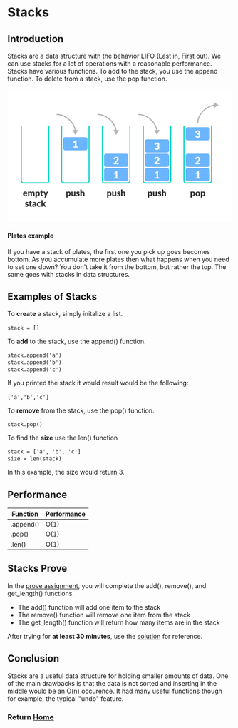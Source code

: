 # Stacks

## Introduction
Stacks are a data structure with the behavior LIFO (Last in, First out). We can use stacks for a lot of operations with a reasonable performance. Stacks have various functions. To add to the stack, you use the append function. To delete from a stack, use the pop function. 


![Stack Diagram](images/stack.webp)
#### Plates example 

If you have a stack of plates, the first one you pick up goes becomes bottom. As you accumulate more plates then what happens when you need to set one down? You don't take it from the bottom, but rather the top. The same goes with stacks in data structures. 

## Examples of Stacks

To <strong>create</strong> a stack, simply initalize a list.

`stack = []`

To <strong>add</strong> to the stack, use the append() function.

```
stack.append('a')
stack.append('b')
stack.append('c')
```

If you printed the stack it would result would be the following:

`['a','b','c']`

To <strong>remove</strong> from the stack, use the pop() function.

```
stack.pop()
```

To find the <strong>size</strong> use the len() function
```
stack = ['a', 'b', 'c']
size = len(stack)
```
In this example, the size would return 3. 


## Performance

|Function|Performance|
|-------------|-------------|
|.append()|O(1)|
| .pop()|O(1)| 
|.len()|O(1)|


## Stacks Prove
In the [prove assignment](stacks_prove.py), you will complete the add(), remove(), and get_length() functions.

*  The add() function will add one item to the stack
* The remove() function will remove one item from the stack
* The get_length() function will return how many items are in the stack

After trying for <strong>at least 30 minutes</strong>, use the [solution](stacks_solution.py) for reference.

## Conclusion

Stacks are a useful data structure for holding smaller amounts of data. One of the main drawbacks is that the data is not sorted and inserting in the middle would be an O(n) occurence. It had many useful functions though for example, the typical "undo" feature.


### Return [Home](data_structure_project/README.md)